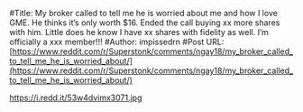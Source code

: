 #Title: My broker called to tell me he is worried about me and how I love GME. He thinks it’s only worth $16. Ended the call buying xx more shares with him. Little does he know I have xx shares with fidelity as well. I’m officially a xxx member!!!
#Author: impissedrn
#Post URL: [https://www.reddit.com/r/Superstonk/comments/ngay18/my_broker_called_to_tell_me_he_is_worried_about/](https://www.reddit.com/r/Superstonk/comments/ngay18/my_broker_called_to_tell_me_he_is_worried_about/)


https://i.redd.it/53w4dvimx3071.jpg